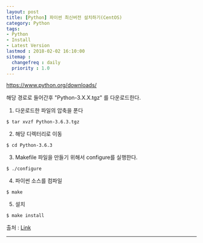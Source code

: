 ```yaml
---
layout: post
title: [Python] 파이썬 최신버전 설치하기(CentOS)
category: Python
tags:
- Python
- Install
- Latest Version
lastmod : 2018-02-02 16:10:00
sitemap :
  changefreq : daily
  priority : 1.0
---
```


<a href="https://www.python.org/downloads/">https://www.python.org/downloads/</a>

해당 경로로 들어간후 "Python-3.X.X.tgz" 를 다운로드한다.

<!--미리보기-->

1. 다운로드한 파일의 압축을 푼다

```
$ tar xvzf Python-3.6.3.tgz
```

2. 해당 디렉터리로 이동

```
$ cd Python-3.6.3
```

3. Makefile 파일을 만들기 위해서 configure를 실행한다.

```
$ ./configure
```

4. 파이썬 소스를 컴파일

```
$ make
```

5. 설치

```
$ make install
```

출처 : <a href="https://wikidocs.net/8">Link</a>



***